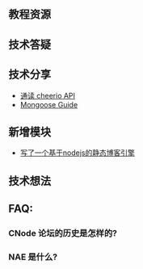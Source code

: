 教程资源
------



技术答疑
------

技术分享
------

* [通读 cheerio API](http://cnodejs.org/topic/5203a71844e76d216a727d2e)
* [Mongoose Guide](http://cnodejs.org/topic/5206581b44e76d216aae072e)

新增模块
------

* [写了一个基于nodejs的静态博客引擎](http://cnodejs.org/topic/5205faa244e76d216aa538f9)

技术想法
------

FAQ:
------

### CNode 论坛的历史是怎样的?

### NAE 是什么?